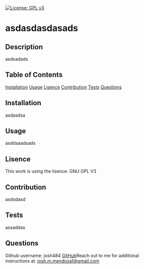 
[![License: GPL v3](https://img.shields.io/badge/License-GPLv3-blue.svg)](https://www.gnu.org/licenses/gpl-3.0)
# asdasdasdasads
## Description
asdsadads
## Table of Contents
[Installation](#installation)
[Usage](#usage)
[Lisence](#lisence)
[Contribution](#contribution)
[Tests](#tests)
[Questions](#questions)
## Installation
asdasdsa
## Usage
asddsaadsads
## Lisence
This work is using the lisence: GNU GPL V3
## Contribution
asdsdasd
## Tests
assaddas
## Questions
Github username: josh484 
[GitHub](github.com/josh484)Reach out to me for additional instructions at: [josh.m.mendoza1@gmail.com](josh.m.mendoza1@gmail.com)
